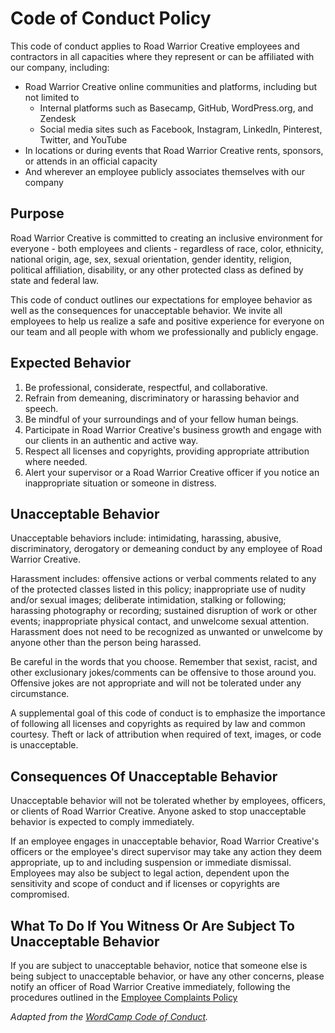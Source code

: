 # Code of Conduct Policy

This code of conduct applies to Road Warrior Creative employees and contractors in all capacities where they represent or can be affiliated with our company, including:

* Road Warrior Creative online communities and platforms, including but not limited to 
	* Internal platforms such as Basecamp, GitHub, WordPress.org, and Zendesk
	* Social media sites such as Facebook, Instagram, LinkedIn, Pinterest, Twitter, and YouTube
* In locations or during events that Road Warrior Creative rents, sponsors, or attends in an official capacity
* And wherever an employee publicly associates themselves with our company

## Purpose

Road Warrior Creative is committed to creating an inclusive environment for everyone - both employees and clients - regardless of race, color, ethnicity, national origin, age, sex, sexual orientation, gender identity, religion, political affiliation, disability, or any other protected class as defined by state and federal law.

This code of conduct outlines our expectations for employee behavior as well as the consequences for unacceptable behavior.  We invite all employees to help us realize a safe and positive experience for everyone on our team and all people with whom we professionally and publicly engage.

## Expected Behavior

1. Be professional, considerate, respectful, and collaborative.
2. Refrain from demeaning, discriminatory or harassing behavior and speech.
3. Be mindful of your surroundings and of your fellow human beings. 
4. Participate in Road Warrior Creative's business growth and engage with our clients in an authentic and active way.
5. Respect all licenses and copyrights, providing appropriate attribution where needed.
5. Alert your supervisor or a Road Warrior Creative officer if you notice an inappropriate situation or someone in distress.

## Unacceptable Behavior

Unacceptable behaviors include: intimidating, harassing, abusive, discriminatory, derogatory or demeaning conduct by any employee of Road Warrior Creative. 

Harassment includes: offensive actions or verbal comments related to any of the protected classes listed in this policy; inappropriate use of nudity and/or sexual images; deliberate intimidation, stalking or following; harassing photography or recording; sustained disruption of work or other events; inappropriate physical contact, and unwelcome sexual attention.  Harassment does not need to be recognized as unwanted or unwelcome by anyone other than the person being harassed.

Be careful in the words that you choose. Remember that sexist, racist, and other exclusionary jokes/comments can be offensive to those around you. Offensive jokes are not appropriate and will not be tolerated under any circumstance.

A supplemental goal of this code of conduct is to emphasize the importance of following all licenses and copyrights as required by law and common courtesy. Theft or lack of attribution when required of text, images, or code is unacceptable.

## Consequences Of Unacceptable Behavior

Unacceptable behavior will not be tolerated whether by employees, officers, or clients of Road Warrior Creative.  Anyone asked to stop unacceptable behavior is expected to comply immediately.

If an employee engages in unacceptable behavior, Road Warrior Creative's officers or the employee's direct supervisor may take any action they deem appropriate, up to and including suspension or immediate dismissal. Employees may also be subject to legal action, dependent upon the sensitivity and scope of conduct and if licenses or copyrights are compromised.

## What To Do If You Witness Or Are Subject To Unacceptable Behavior

If you are subject to unacceptable behavior, notice that someone else is being subject to unacceptable behavior, or have any other concerns, please notify an officer of Road Warrior Creative immediately, following the procedures outlined in the [Employee Complaints Policy](https://github.com/roadwarriorwp/rwc-employee-handbook/blob/master/employment-policies/employee-complaints.md)

_Adapted from the [WordCamp Code of Conduct](https://make.wordpress.org/community/handbook/wordcamp-organizer/planning-details/code-of-conduct/)._
